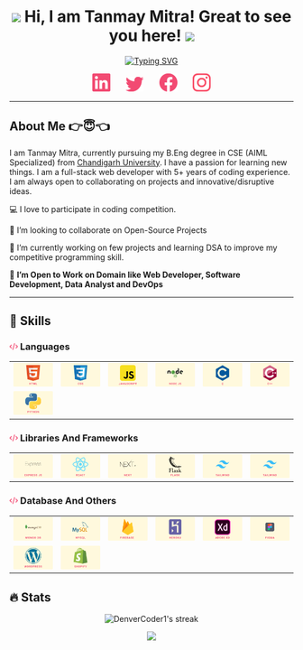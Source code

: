 <h1 align="center">
	<img src="https://media.giphy.com/media/KqTUO9OHgAW3jhp9JZ/giphy.gif" width="50">
	Hi, I am Tanmay Mitra! Great to see you here!
	<img src="https://media.giphy.com/media/3ohhwMDyS6rv3sB8yI/giphy.gif" width="50">
</h1>

<!-- Typing Intro Section -->
<p align="center">
	<a href="https://git.io/typing-svg"><img src="https://readme-typing-svg.herokuapp.com?font=Fira+Code&weight=500&size=25&pause=1000&color=F24A72&center=true&vCenter=true&width=500&lines=I+am+a+Full+Stack+Web+Developer..;I+am+a+Data+Analyst...;I+am+a+Competitive+Programmer..." alt="Typing SVG" /></a>
</p>

<!-- Social icons section -->
<p align="center">
	<a href="https://www.linkedin.com/in/itstanmaymitra/"><img width="32px" target="_blank" alt="Linkedin" title="Linkedin" src="./images/linkedin.png"/></a>
	&#8287;&#8287;&#8287;&#8287;&#8287;
	<a href="https://twitter.com/itstanmaymitra"><img width="32px" target="_blank" alt="Twitter" title="Twitter" src="./images/twitter.png"/></a>
	&#8287;&#8287;&#8287;&#8287;&#8287;
	<a href="https://www.facebook.com/itstanmaymitra/" alt="Facebook" title="Facebook"><img width="32px" target="_blank" src="./images/facebook.png"/></a>
	&#8287;&#8287;&#8287;&#8287;&#8287;
	<a href="https://www.instagram.com/itstanmaymitra/"><img width="32px" target="_blank" alt="Instagram" title="Instagram" src="./images/instagram.png"></a>
</p>

<hr />

<!-- About Me Section -->

## About Me 👉😇👈

I am Tanmay Mitra, currently pursuing my B.Eng degree in CSE (AIML Specialized) from [Chandigarh University](https://www.cuchd.in/). I have a passion for learning new things. I am a full-stack web developer with 5+ years of coding experience. I am always open to collaborating on projects and innovative/disruptive ideas.

💻 I love to participate in coding competition.

👯 I’m looking to collaborate on Open-Source Projects

📖 I’m currently working on few projects and learning DSA to improve my competitive programming skill.

🤔 **I’m Open to Work on Domain like Web Developer, Software Development, Data Analyst and DevOps**

<hr/>

<!-- Skills Section -->

## 🧠 Skills

<h3>
	<img src="./images/code.svg" height="12">
	Languages
</h3>
<table width="100%">
	<tr>
		<td align='center'>
			<img src="./images/html.svg">
		</td>
		<td align='center'>
			<img src="./images/css.svg">
		</td>
		<td align='center'>
			<img src="./images/javascript.svg">
		</td>
		<td align='center'>
			<img src="./images/nodejs.svg">
		</td>
		<td align='center'>
			<img src="./images/c.svg">
		</td>
		<td align='center'>
			<img src="./images/cpp.svg">
		</td>		
	</tr>
	<tr>
		<td align='center'>
			<img src="./images/python.svg">
		</td>
	</tr>
</table>

<h3>
	<img src="./images/code.svg" height="12">
	Libraries And Frameworks
</h3>
<table width="100%">
	<tr>
		<td align='center'>
			<img src="./images/express.svg">
		</td>
		<td align='center'>
			<img src="./images/react.svg">
		</td>
		<td align='center'>
			<img src="./images/next.svg">
		</td>
		<td align='center'>
			<img src="./images/flask.svg">
		</td>
		<td align='center'>
			<img src="./images/tailwind.svg">
		</td>
		<td>
			<img src="./images/tailwind.svg">
		</td>
	</tr>
</table>

<h3>
	<img src="./images/code.svg" height="12">
	Database And Others
</h3>
<table width="100%">
	<tr>
		<td align='center'>
			<img src="./images/mongodb.svg">
		</td>
		<td align='center'>
			<img src="./images/mysql.svg">
		</td>
		<td align='center'>
			<img src="./images/firebase.svg">
		</td>
		<td align='center'>
			<img src="./images/heroku.svg">
		</td>
		<td align='center'>
			<img src="./images/adobexd.svg">
		</td>
		<td align='center'>
			<img src="./images/figma.svg">
		</td>
	</tr>
	<tr>
		<td align='center'>
			<img src="./images/wordpress.svg">
		</td>
		<td align='center'>
			<img src="./images/shopify.svg">
		</td>
	</tr>
</table>

## 🔥 Stats

<p align="center">
	<img title="🔥 Get streak stats for your profile at git.io/streak-stats" alt="DenverCoder1's streak" src="https://github-readme-streak-stats.herokuapp.com/?user=itstanmaymitra&theme=monokai-metallian&hide_border=true"/>
</p>
<p align="center">
	<img src="https://github-readme-stats.vercel.app/api/top-langs/?username=itstanmaymitra&layout=compact&theme=monokai&bg_color=1F222E&title_color=F24A72&icon_color=F8D866&hide_border=true">
</p>
